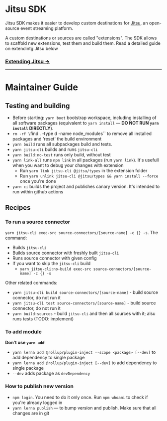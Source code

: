 # Jitsu SDK

Jitsu SDK makes it easier to develop custom destinations for [Jitsu](https://github.com/jitsucom/jitsu), an open-source 
event streaming platform.

A custom destinations or sources are called "extensions". The SDK allows to scaffold new extensions, test them and build them. Read
a detailed guide on extendintg Jitsu below

### [Extending Jitsu →](https://jitsu.com/docs/extending)

<hr />

# Maintainer Guide

## Testing and building

* Before starting: `yarn boot` bootstrap workspace, including installing of all software packages (equivalent to `yarn install` — **DO NOT RUN `yarn install` DIRECTLY**).
* `rm -rf \`find . -type d -name node_modules\`` to remove all installed packages and 'reset' the build environment
* `yarn build` runs all subpackages build and tests.
* `yarn jitsu-cli` builds and runs `jitsu-cli`
* `yarn build:no-test` runs only build, without test
* `yarn link-all` runs `npm link` in all packages (run `yarn link`). It's usefull when you want to debug 
your changes with extension
  * Run `yarn link jitsu-cli @jitsu/types` in the extension folder
  * Run `yarn unlink jitsu-cli @jitsu/types && yarn install --force` once you're done
* `yarn ci` builds the project and publishes canary version. It's intended to run within github actions

## Recipes

### To run a source connector 

`yarn jitsu-cli exec-src source-connectors/[source-name] -c {} -s`. The command:
  * Builds `jitsu-cli`
  * Builds source connector with freshly built `jitsu-cli`
  * Runs source connector with given config
  * If you want to skip the `jitsu-cli` build
    * `yarn jitsu-cli:no-build exec-src source-connectors/[source-name] -c {} -s`

Other related commands:
 * `yarn jitsu-cli build source-connectors/[source-name]` - build source connector, do not run it
 * `yarn jitsu-cli test source-connectors/[source-name]` - build source connector, do not run it
 * `yarn build:sources` - build `jitsu-cli` and then all sources with it; alsu runs tests (TODO: implement)

### To add module

**Don't use `yarn add`**!
 * `yarn lerna add @rollup/plugin-inject --scope <package> [--dev]` to add dependency to single package
 * `yarn lerna add @rollup/plugin-inject [--dev]` to add dependency to single package
 * `--dev` adds package as `devDependency`



### How to publish new version

* `npm login`. You need to do it only once. Run `npm whoami` to check if you're already logged in
* `yarn lerna publish` — to bump version and publish. Make sure that all changes are in git



